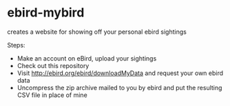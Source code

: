 # ebird-mybird
creates a website for showing off your personal ebird sightings

Steps:

* Make an account on eBird, upload your sightings
* Check out this repository
* Visit http://ebird.org/ebird/downloadMyData and request your own ebird data
* Uncompress the zip archive mailed to you by ebird and put the resulting CSV file in place of mine
